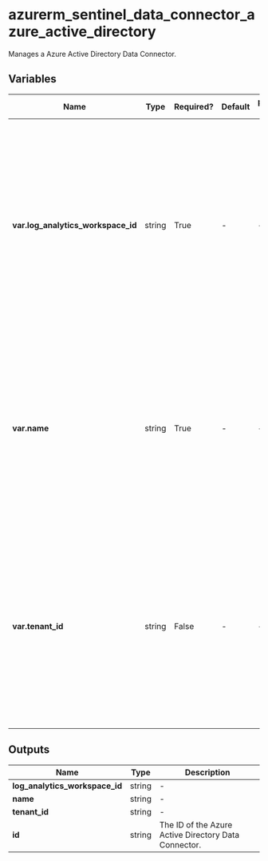# azurerm_sentinel_data_connector_azure_active_directory

Manages a Azure Active Directory Data Connector.

## Variables

| Name | Type | Required? | Default  | possible values | Description |
| ---- | ---- | --------- | -------- | ----------- | ----------- |
| **var.log_analytics_workspace_id** | string | True | -  |  -  | The ID of the Log Analytics Workspace that this Azure Active Directory Data Connector resides in. Changing this forces a new Azure Active Directory Data Connector to be created. | 
| **var.name** | string | True | -  |  -  | The name which should be used for this Azure Active Directory Data Connector. Changing this forces a new Azure Active Directory Data Connector to be created. | 
| **var.tenant_id** | string | False | -  |  -  | The ID of the tenant that this Azure Active Directory Data Connector connects to. Changing this forces a new Azure Active Directory Data Connector to be created. | 



## Outputs

| Name | Type | Description |
| ---- | ---- | --------- | 
| **log_analytics_workspace_id** | string  | - | 
| **name** | string  | - | 
| **tenant_id** | string  | - | 
| **id** | string  | The ID of the Azure Active Directory Data Connector. | 